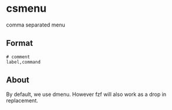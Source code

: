 # csmenu
comma separated menu

## Format
```csv
# comment
label,command
```
## About
By default, we use dmenu. However fzf will also work as a drop in replacement.
